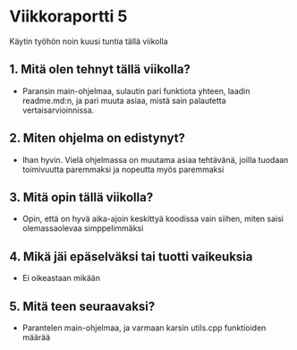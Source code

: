 # Viikkoraportti 5
Käytin työhön noin kuusi tuntia tällä viikolla
## 1. Mitä olen tehnyt tällä viikolla?
- Paransin main-ohjelmaa, sulautin pari funktiota yhteen, laadin
readme.md:n, ja pari muuta asiaa, mistä sain palautetta vertaisarvioinnissa.
## 2. Miten ohjelma on edistynyt?
- Ihan hyvin. Vielä ohjelmassa on muutama asiaa tehtävänä, joilla tuodaan
toimivuutta paremmaksi ja nopeutta myös paremmaksi
## 3. Mitä opin tällä viikolla?
- Opin, että on hyvä aika-ajoin keskittyä koodissa vain siihen, miten saisi
olemassaolevaa simppelimmäksi
## 4. Mikä jäi epäselväksi tai tuotti vaikeuksia
- Ei oikeastaan mikään
## 5. Mitä teen seuraavaksi?
- Parantelen main-ohjelmaa, ja varmaan karsin utils.cpp funktioiden määrää
